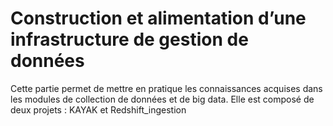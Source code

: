 # Construction et alimentation d’une infrastructure de gestion de données

Cette partie permet de mettre en pratique les connaissances acquises dans les modules de collection de données et de big data. Elle est composé de deux projets : KAYAK et Redshift_ingestion



